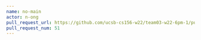 ```yaml
---
name: no-main
actor: n-ong
pull_request_url: https://github.com/ucsb-cs156-w22/team03-w22-6pm-1/pull/51
pull_request_num: 51
---
```

